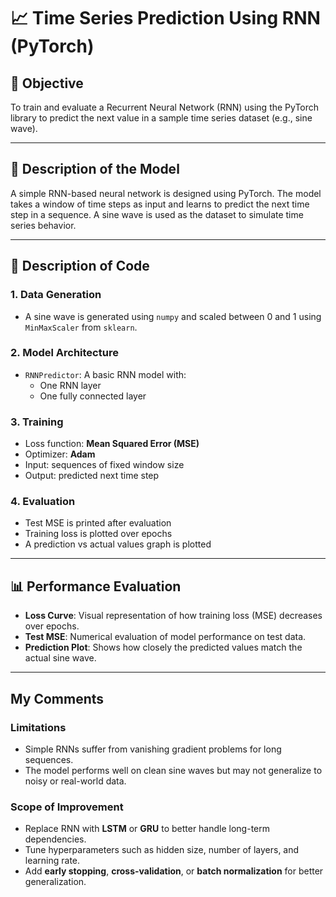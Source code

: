 # 📈 Time Series Prediction Using RNN (PyTorch)

## 🎯 Objective
To train and evaluate a Recurrent Neural Network (RNN) using the PyTorch library to predict the next value in a sample time series dataset (e.g., sine wave).

---

## 🧠 Description of the Model
A simple RNN-based neural network is designed using PyTorch. The model takes a window of time steps as input and learns to predict the next time step in a sequence. A sine wave is used as the dataset to simulate time series behavior.

---

## 📄 Description of Code

### 1. Data Generation
- A sine wave is generated using `numpy` and scaled between 0 and 1 using `MinMaxScaler` from `sklearn`.

### 2. Model Architecture
- `RNNPredictor`: A basic RNN model with:
  - One RNN layer
  - One fully connected layer

### 3. Training
- Loss function: **Mean Squared Error (MSE)**
- Optimizer: **Adam**
- Input: sequences of fixed window size
- Output: predicted next time step

### 4. Evaluation
- Test MSE is printed after evaluation
- Training loss is plotted over epochs
- A prediction vs actual values graph is plotted

---

## 📊 Performance Evaluation

- **Loss Curve**: Visual representation of how training loss (MSE) decreases over epochs.
- **Test MSE**: Numerical evaluation of model performance on test data.
- **Prediction Plot**: Shows how closely the predicted values match the actual sine wave.

---

## My Comments

###  Limitations
- Simple RNNs suffer from vanishing gradient problems for long sequences.
- The model performs well on clean sine waves but may not generalize to noisy or real-world data.

###  Scope of Improvement
- Replace RNN with **LSTM** or **GRU** to better handle long-term dependencies.
- Tune hyperparameters such as hidden size, number of layers, and learning rate.
- Add **early stopping**, **cross-validation**, or **batch normalization** for better generalization.



